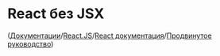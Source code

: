 # React без JSX

([Документации](../../../Readme.md)/[React.JS](../../Readme__react.md)/[React документация](../../docs.md)/[Продвинутое руководство](../advanced_guides.md))